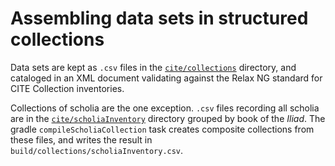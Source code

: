 # Assembling data sets in structured collections #


Data sets are kept as `.csv` files in the [`cite/collections`](https://github.com/homermultitext/hmt-archive/tree/master/cite/collections) directory, and cataloged in an XML document validating against the Relax NG standard for CITE Collection inventories.

Collections of scholia are the one exception.  `.csv` files recording all scholia are in the [`cite/scholiaInventory`](https://github.com/homermultitext/hmt-archive/tree/master/cite/scholiaInventory) directory grouped by book of the *Iliad*.  The gradle `compileScholiaCollection` task creates composite collections from these files, and writes the result in  `build/collections/scholiaInventory.csv`.
